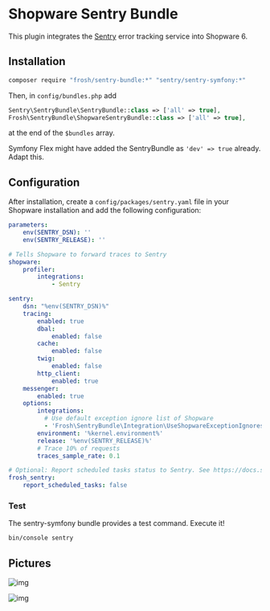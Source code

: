 # Shopware Sentry Bundle

This plugin integrates the [Sentry](https://sentry.io) error tracking service into Shopware 6.

## Installation

```bash
composer require "frosh/sentry-bundle:*" "sentry/sentry-symfony:*"
```

Then, in `config/bundles.php` add

```php
Sentry\SentryBundle\SentryBundle::class => ['all' => true],
Frosh\SentryBundle\ShopwareSentryBundle::class => ['all' => true],
```

at the end of the `$bundles` array.

Symfony Flex might have added the SentryBundle as `'dev' => true` already. Adapt this.

## Configuration

After installation, create a `config/packages/sentry.yaml` file in your Shopware installation and add the following configuration:

```yaml
parameters:
    env(SENTRY_DSN): ''
    env(SENTRY_RELEASE): ''

# Tells Shopware to forward traces to Sentry
shopware:
    profiler:
        integrations:
            - Sentry

sentry:
    dsn: "%env(SENTRY_DSN)%"
    tracing:
        enabled: true
        dbal:
            enabled: false
        cache:
            enabled: false
        twig:
            enabled: false
        http_client:
            enabled: true
    messenger:
        enabled: true
    options:
        integrations:
          # Use default exception ignore list of Shopware 
          - 'Frosh\SentryBundle\Integration\UseShopwareExceptionIgnores'
        environment: '%kernel.environment%'
        release: '%env(SENTRY_RELEASE)%'
        # Trace 10% of requests
        traces_sample_rate: 0.1

# Optional: Report scheduled tasks status to Sentry. See https://docs.sentry.io/product/crons/ for more information and check pricing before enabling this feature.
frosh_sentry:
    report_scheduled_tasks: false
```
### Test

The sentry-symfony bundle provides a test command. Execute it!

```bash
bin/console sentry
```

## Pictures

![img](https://i.imgur.com/KUwUkxA.png)

![img](https://i.imgur.com/Jm7tjqB.png)
